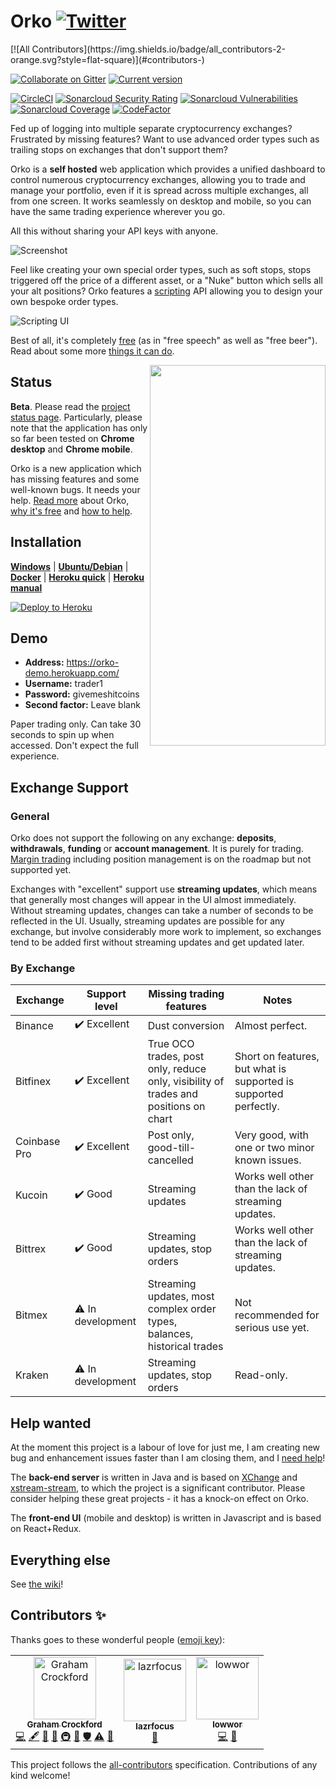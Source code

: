 # Orko [![Twitter](http://i.imgur.com/wWzX9uB.png)](https://twitter.com/gruelbox)
<!-- ALL-CONTRIBUTORS-BADGE:START - Do not remove or modify this section -->[![All Contributors](https://img.shields.io/badge/all_contributors-2-orange.svg?style=flat-square)](#contributors-)<!-- ALL-CONTRIBUTORS-BADGE:END -->
[![Collaborate on Gitter](https://badges.gitter.im/Join%20Chat.svg)](https://gitter.im/gruelbox/community)
[![Current version](https://img.shields.io/github/release/gruelbox/orko.svg)](https://github.com/gruelbox/orko/releases/latest)

[![CircleCI](https://circleci.com/gh/gruelbox/orko/tree/master.svg?style=svg&circle-token=3e040c3e064daf7408b29df31c61af9c73ea862a)](https://circleci.com/gh/gruelbox/orko/tree/master)
[![Sonarcloud Security Rating](https://sonarcloud.io/api/project_badges/measure?project=com.gruelbox%3Aorko-parent&metric=security_rating)](https://sonarcloud.io/dashboard?id=com.gruelbox%3Aorko-parent)
[![Sonarcloud Vulnerabilities](https://sonarcloud.io/api/project_badges/measure?project=com.gruelbox%3Aorko-parent&metric=vulnerabilities)](https://sonarcloud.io/dashboard?id=com.gruelbox%3Aorko-parent)
[![Sonarcloud Coverage](https://sonarcloud.io/api/project_badges/measure?project=com.gruelbox%3Aorko-parent&metric=coverage)](https://sonarcloud.io/dashboard?id=com.gruelbox%3Aorko-parent)
[![CodeFactor](https://www.codefactor.io/repository/github/gruelbox/orko/badge)](https://www.codefactor.io/repository/github/gruelbox/orko)

Fed up of logging into multiple separate cryptocurrency exchanges? Frustrated by missing features? Want to use advanced order types such as trailing stops on exchanges that don't support them?

Orko is a **self hosted** web application which provides a unified dashboard to control numerous cryptocurrency exchanges, allowing you to trade and manage your portfolio, even if it is spread across multiple exchanges, all from one screen. It works seamlessly on desktop and mobile, so you can have the same trading experience wherever you go.

All this without sharing your API keys with anyone.

![Screenshot](https://github.com/gruelbox/orko/blob/master/.github/app1.PNG?raw=true)

Feel like creating your own special order types, such as soft stops, stops triggered off the price of a different asset, or a "Nuke" button which sells all your alt positions? Orko features a [scripting](https://github.com/gruelbox/orko/wiki/Scripting) API allowing you to design your own bespoke order types.

![Scripting UI](https://github.com/gruelbox/orko/blob/master/.github/scripting1.PNG?raw=true)

Best of all, it's completely [free](https://www.fsf.org/about/what-is-free-software) (as in "free speech" as well as "free beer"). Read about some more [things it can do](https://github.com/gruelbox/orko/wiki/Example-Use-Cases).

<img align="right" src="https://github.com/gruelbox/orko/blob/master/.github/mobile1.png?raw=true" width="281" height="609"/>

## Status

**Beta**. Please read the [project status page](https://github.com/gruelbox/orko/wiki/Project-status). Particularly, please note that the application has only so far been tested on **Chrome desktop** and **Chrome mobile**.

Orko is a new application which has missing features and some well-known bugs. It needs your help. [Read more](https://github.com/gruelbox/orko/wiki/Why-Orko) about Orko, [why it's free](https://github.com/gruelbox/orko/wiki/Supporting_The_Project) and [how to help](https://github.com/gruelbox/orko/wiki/Project-status).

## Installation

[**Windows**](https://github.com/gruelbox/orko/wiki/Local-installation#on-windows) | [**Ubuntu/Debian**](https://github.com/gruelbox/orko/wiki/Local-installation#on-ubuntudebian) | [**Docker**](https://github.com/gruelbox/orko/wiki/Installing-using-Docker) | [**Heroku quick**](https://github.com/gruelbox/orko/wiki/One-click-installation-on-Heroku) | [**Heroku manual**](https://github.com/gruelbox/orko/wiki/Manual-installation-on-Heroku)

[![Deploy to Heroku](https://www.herokucdn.com/deploy/button.svg)](https://heroku.com/deploy?template=https://github.com/gruelbox/orko/tree/stable)

## Demo

- **Address:** https://orko-demo.herokuapp.com/
- **Username:** trader1
- **Password:** givemeshitcoins
- **Second factor:** Leave blank

Paper trading only. Can take 30 seconds to spin up when accessed. Don't expect the full experience.

## Exchange Support

### General

Orko does not support the following on any exchange: **deposits**, **withdrawals**, **funding** or **account management**. It is purely for trading. [Margin trading](https://github.com/gruelbox/orko/issues/83) including position management is on the roadmap but not supported yet.

Exchanges with "excellent" support use **streaming updates**, which means that generally most changes will appear in the UI almost immediately. Without streaming updates, changes can take a number of seconds to be reflected in the UI. Usually, streaming updates are possible for any exchange, but involve considerably more work to implement, so exchanges tend to be added first without streaming updates and get updated later.

### By Exchange

| Exchange     | Support level     | Missing trading features                                                             | Notes                                                            |
| ------------ | ----------------- | ------------------------------------------------------------------------------------ | ---------------------------------------------------------------- |
| Binance      | ✔️ Excellent      | Dust conversion                                                                      | Almost perfect.                                                  |
| Bitfinex     | ✔️ Excellent      | True OCO trades, post only, reduce only, visibility of trades and positions on chart | Short on features, but what is supported is supported perfectly. |
| Coinbase Pro | ✔️ Excellent      | Post only, good-till-cancelled                                                       | Very good, with one or two minor known issues.                   |
| Kucoin       | ✔️ Good           | Streaming updates                                                                    | Works well other than the lack of streaming updates.             |
| Bittrex      | ✔️ Good           | Streaming updates, stop orders                                                       | Works well other than the lack of streaming updates.             |
| Bitmex       | ⚠️ In development | Streaming updates, most complex order types, balances, historical trades             | Not recommended for serious use yet.                             |
| Kraken       | ⚠️ In development | Streaming updates, stop orders                                                       | Read-only.                                                       |

## Help wanted

At the moment this project is a labour of love for just me, I am creating new bug and enhancement issues faster than I am closing them, and I [need help](https://github.com/gruelbox/orko/issues/111)!

The **back-end server** is written in Java and is based on [XChange](https://github.com/knowm/XChange) and [xstream-stream](https://github.com/bitrich-info/xchange-stream), to which the project is a significant contributor. Please consider helping these great projects - it has a knock-on effect on Orko.

The **front-end UI** (mobile and desktop) is written in Javascript and is based on React+Redux.

## Everything else

See [the wiki](https://github.com/gruelbox/orko/wiki)!

## Contributors ✨

Thanks goes to these wonderful people ([emoji key](https://allcontributors.org/docs/en/emoji-key)):

<!-- ALL-CONTRIBUTORS-LIST:START - Do not remove or modify this section -->
<!-- prettier-ignore-start -->
<!-- markdownlint-disable -->
<table>
  <tr>
    <td align="center"><a href="https://github.com/badgerwithagun"><img src="https://avatars0.githubusercontent.com/u/6483013?v=4" width="100px;" alt="Graham Crockford"/><br /><sub><b>Graham Crockford</b></sub></a><br /><a href="https://github.com/gruelbox/orko/commits?author=badgerwithagun" title="Code">💻</a> <a href="#content-badgerwithagun" title="Content">🖋</a> <a href="https://github.com/gruelbox/orko/commits?author=badgerwithagun" title="Documentation">📖</a> <a href="#design-badgerwithagun" title="Design">🎨</a> <a href="#infra-badgerwithagun" title="Infrastructure (Hosting, Build-Tools, etc)">🚇</a> <a href="#maintenance-badgerwithagun" title="Maintenance">🚧</a> <a href="#security-badgerwithagun" title="Security">🛡️</a> <a href="https://github.com/gruelbox/orko/commits?author=badgerwithagun" title="Tests">⚠️</a> <a href="#userTesting-badgerwithagun" title="User Testing">📓</a></td>
    <td align="center"><a href="https://github.com/lazrfocus"><img src="https://avatars3.githubusercontent.com/u/52254582?v=4" width="100px;" alt="lazrfocus"/><br /><sub><b>lazrfocus</b></sub></a><br /><a href="#ideas-lazrfocus" title="Ideas, Planning, & Feedback">🤔</a></td>
    <td align="center"><a href="https://www.lowwor.com/"><img src="https://avatars3.githubusercontent.com/u/5444033?v=4" width="100px;" alt="lowwor"/><br /><sub><b>lowwor</b></sub></a><br /><a href="https://github.com/gruelbox/orko/commits?author=lowwor" title="Code">💻</a> <a href="#userTesting-lowwor" title="User Testing">📓</a></td>
  </tr>
</table>

<!-- markdownlint-enable -->
<!-- prettier-ignore-end -->
<!-- ALL-CONTRIBUTORS-LIST:END -->

This project follows the [all-contributors](https://github.com/all-contributors/all-contributors) specification. Contributions of any kind welcome!
